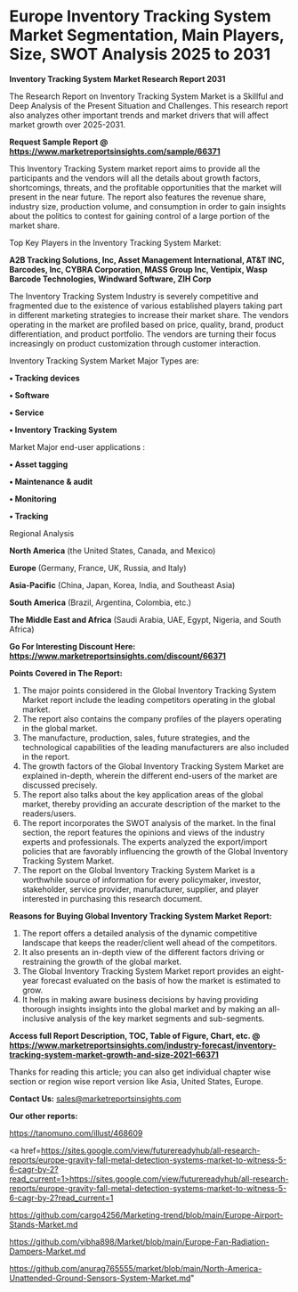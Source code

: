 # Europe Inventory Tracking System Market Segmentation, Main Players, Size, SWOT Analysis 2025 to 2031

<strong>Inventory Tracking System Market Research Report 2031</strong>

The Research Report on Inventory Tracking System Market is a Skillful and Deep Analysis of the Present Situation and Challenges. This research report also analyzes other important trends and market drivers that will affect market growth over 2025-2031.

<strong>Request Sample Report @ <a href=https://www.marketreportsinsights.com/sample/66371>https://www.marketreportsinsights.com/sample/66371</a></strong>

This Inventory Tracking System market report aims to provide all the participants and the vendors will all the details about growth factors, shortcomings, threats, and the profitable opportunities that the market will present in the near future. The report also features the revenue share, industry size, production volume, and consumption in order to gain insights about the politics to contest for gaining control of a large portion of the market share.

Top Key Players in the Inventory Tracking System Market:

<strong>A2B Tracking Solutions, Inc, Asset Management International, AT&T INC, Barcodes, Inc, CYBRA Corporation, MASS Group Inc, Ventipix, Wasp Barcode Technologies, Windward Software, ZIH Corp</strong>

The Inventory Tracking System Industry is severely competitive and fragmented due to the existence of various established players taking part in different marketing strategies to increase their market share. The vendors operating in the market are profiled based on price, quality, brand, product differentiation, and product portfolio. The vendors are turning their focus increasingly on product customization through customer interaction.

Inventory Tracking System Market Major Types are:

<strong>• Tracking devices

• Software

• Service

• Inventory Tracking System</strong>

Market Major end-user applications :

<strong>• Asset tagging

• Maintenance & audit

• Monitoring

• Tracking</strong>

Regional Analysis

</u><strong><b>North America</b></strong> (the United States, Canada, and Mexico)

<strong><b>Europe </b></strong>(Germany, France, UK, Russia, and Italy)

<strong><b>Asia-Pacific</b></strong> (China, Japan, Korea, India, and Southeast Asia)

<strong><b>South America</b></strong> (Brazil, Argentina, Colombia, etc.)

<strong><b>The Middle East and Africa</b></strong> (Saudi Arabia, UAE, Egypt, Nigeria, and South Africa)

<strong>Go For Interesting Discount Here: <a href=https://www.marketreportsinsights.com/discount/66371>https://www.marketreportsinsights.com/discount/66371</a></strong>

<strong>Points Covered in The Report:</strong>
<ol>
  <li>The major points considered in the Global Inventory Tracking System Market report include the leading competitors operating in the global market.</li>
  <li>The report also contains the company profiles of the players operating in the global market.</li>
  <li>The manufacture, production, sales, future strategies, and the technological capabilities of the leading manufacturers are also included in the report.</li>
  <li>The growth factors of the Global Inventory Tracking System Market are explained in-depth, wherein the different end-users of the market are discussed precisely.</li>
  <li>The report also talks about the key application areas of the global market, thereby providing an accurate description of the market to the readers/users.</li>
  <li>The report incorporates the SWOT analysis of the market. In the final section, the report features the opinions and views of the industry experts and professionals. The experts analyzed the export/import policies that are favorably influencing the growth of the Global Inventory Tracking System Market.</li>
  <li>The report on the Global Inventory Tracking System Market is a worthwhile source of information for every policymaker, investor, stakeholder, service provider, manufacturer, supplier, and player interested in purchasing this research document.</li>
</ol>
<strong>Reasons for Buying Global Inventory Tracking System Market Report:</strong>

<ol>
  <li>The report offers a detailed analysis of the dynamic competitive landscape that keeps the reader/client well ahead of the competitors.</li>
  <li>It also presents an in-depth view of the different factors driving or restraining the growth of the global market.</li>
  <li>The Global Inventory Tracking System Market report provides an eight-year forecast evaluated on the basis of how the market is estimated to grow.</li>
  <li>It helps in making aware business decisions by having providing thorough insights insights into the global market and by making an all-inclusive analysis of the key market segments and sub-segments.</li>
</ol>
<strong>Access full Report Description, TOC, Table of Figure, Chart, etc. @ <a href=https://www.marketreportsinsights.com/industry-forecast/inventory-tracking-system-market-growth-and-size-2021-66371>https://www.marketreportsinsights.com/industry-forecast/inventory-tracking-system-market-growth-and-size-2021-66371</a></strong>


Thanks for reading this article; you can also get individual chapter wise section or region wise report version like Asia, United States, Europe.

<strong>Contact Us:</strong>
sales@marketreportsinsights.com

<strong>Our other reports:</strong>

<a href=https://tanomuno.com/illust/468609>https://tanomuno.com/illust/468609</a>

<a href=https://sites.google.com/view/futurereadyhub/all-research-reports/europe-gravity-fall-metal-detection-systems-market-to-witness-5-6-cagr-by-2?read_current=1>https://sites.google.com/view/futurereadyhub/all-research-reports/europe-gravity-fall-metal-detection-systems-market-to-witness-5-6-cagr-by-2?read_current=1</a>

<a href=https://github.com/cargo4256/Marketing-trend/blob/main/Europe-Airport-Stands-Market.md>https://github.com/cargo4256/Marketing-trend/blob/main/Europe-Airport-Stands-Market.md</a>

<a href=https://github.com/vibha898/Market/blob/main/Europe-Fan-Radiation-Dampers-Market.md>https://github.com/vibha898/Market/blob/main/Europe-Fan-Radiation-Dampers-Market.md</a>

<a href=https://github.com/anurag765555/market/blob/main/North-America-Unattended-Ground-Sensors-System-Market.md>https://github.com/anurag765555/market/blob/main/North-America-Unattended-Ground-Sensors-System-Market.md</a>"

